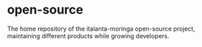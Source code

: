# open-source
The home repository of the italanta-moringa open-source project, maintaining different products while growing developers.
